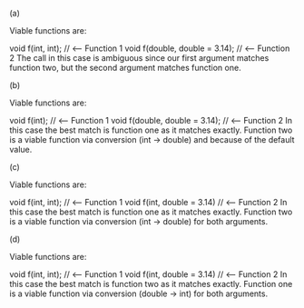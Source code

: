 (a)

Viable functions are:

void f(int, int);                 // <-- Function 1
void f(double, double = 3.14);    // <-- Function 2
The call in this case is ambiguous since our first argument matches function two, but the second argument matches function one.

(b)

Viable functions are:

void f(int);                      // <-- Function 1
void f(double, double = 3.14);    // <-- Function 2
In this case the best match is function one as it matches exactly. Function two is a viable function via conversion (int -> double) and because of the default value.

(c)

Viable functions are:

void f(int, int);             // <-- Function 1
void f(int, double = 3.14)    // <-- Function 2
In this case the best match is function one as it matches exactly. Function two is a viable function via conversion (int -> double) for both arguments.

(d)

Viable functions are:

void f(int, int);             // <-- Function 1
void f(int, double = 3.14)    // <-- Function 2
In this case the best match is function two as it matches exactly. Function one is a viable function via conversion (double -> int) for both arguments.
